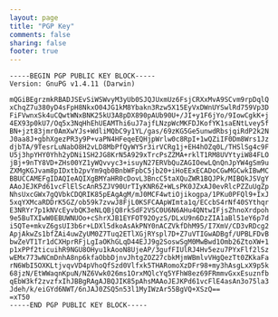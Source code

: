 ```yaml
---
layout: page
title: "PGP Key"
comments: false
sharing: false
footer: true
---
```


    -----BEGIN PGP PUBLIC KEY BLOCK-----
    Version: GnuPG v1.4.11 (Darwin)
    
    mQGiBEgrzmkRBADJSEvSiWSWvyM3yUb0SJQJUxmUz6FsjCRXxMvA9SCvm9rpDqlQ
    xChqZ7u380yD4sFpH8NkxO04JG1kM8Ybakn3Rzw5X15EyVxDWnUYSwlRd759Vp3D
    FiFVwnxSk4uCQwtWNxBNK25kU3A8pDX890pAUb90U+/JI+y1F6jYo/9IowCgkK+j
    4EX93p0kU7/Oq5x3NqHhEhUEAMThi6uJ7ajfLNzpWcMKFDJKofYK1saENtLvey5f
    BN+jzt83jmr0AmXwYJs+WdliMQbC9y1YL/gas/69zKG5Ge5unwdRbsjqiRdP2k2N
    J0aa8J+gbhXgezPR3y9P+vaPN4HFeqeEQHjpWrlw0c8RpI+1wQZiIF0Dm8Wrs1Jz
    djbTA/9TesrLuNabO8H2vLD8MbPfQyWY5r3irVCRg1j+EH4hOZq0L/THSlSg4c9F
    U5j3hpYHY0Yhh2yDNi1SH2JG8KrN5A929xTrcPsZZMA+rklT1RM8UVYtyiW84FLO
    jBj+9nTY8VD+ZHs00YZ1yWQvvyc3+isuyN27ERVbQuZAGIOewLQnQnJpYW4gSm9u
    ZXMgKGJvam8pIDxtb2pvYm9qb0BnbWFpbC5jb20+iHoEExECADoCGwMGCwkIBwMC
    BBUCCAMEFgIDAQIeAQIXgBMYaHR0cDovL3BncC5taXQuZWR1BQJPk/MIBQkJSVgY
    AAoJEJKPd61vcFlElScAnR5ZJV90UrTIyKNR6Z+WLsPK0JZxAJ0evRlcPZZuUgZp
    NhsUxcGWx7gQVbkCDQRIK85pEAgAgM/mJ0MCF4wtiOjikogpa/1PKu0PFQl9+IxJ
    5xqYXMcaRDDrK5GZ/ob59k7zvwJ8FjL0KSFCAApWImta1q/ECcbS4rNf40SYthqr
    E3NRYr7p1kNVcEyvbQK3eNLQBjQ8rkSdF2VSC0U6N6AHu4QNtwIFjsZhnoXrdpoh
    9e5BuTXIwW0EBUWNUOo+cShrXJB1EYFOT92OyzS/DLxU9n6DzZIA1aBl51eY6p7d
    i5QTe+mkvZ6gsUI3b6r+LDXl5dkoAsAkPNY0nACZVkfDhM95/I7XmV/CD3vRDcg2
    ApjAkwZs1bfZAi4uwZyUM0Z7Tuq2ETlXGjRYspl7D+Z7uVTIGwADBgf/UPBLFDvB
    bwZeVT1Tr1dCXHprRFjLgIaOKhGLqD44EJJ9g2SoswSgM0MwBwd1Omb26ZtoXW+1
    p1xPPf2ticuihR9NGU8OHyu1kAooN8UjeAP/3gufFIUlRJ4Hv5ezu7PYxFlf2lSz
    wEMx773wNCmDnhA8np6kfaObbDjnvJhtgZOZ27cbkMjmWBmlvVHgQezTt0ZKkaFa
    rN6WbI5OXKLtjvqvVD4pVhoQfSzd0Vlfxk5THARomoXzDFr98+my3hAsgLxX9p5k
    68jzN/EtWWaqnKpuN/NZ6Vwk026ms1OrxMQlcYq5YFhW8ez69FRmmvGxxEsuznfb
    qEbW3kf2zvzfxIhJBBgRAgAJBQJIK85pAhsMAAoJEJKPd61vcFlE4asAn3o75la3
    Jdeh/k/eiGYd6NWT/6nJAJ0ZSQ5n53l1MyIWzAr55BgVQ+XSzQ==
    =xT50
    -----END PGP PUBLIC KEY BLOCK-----
